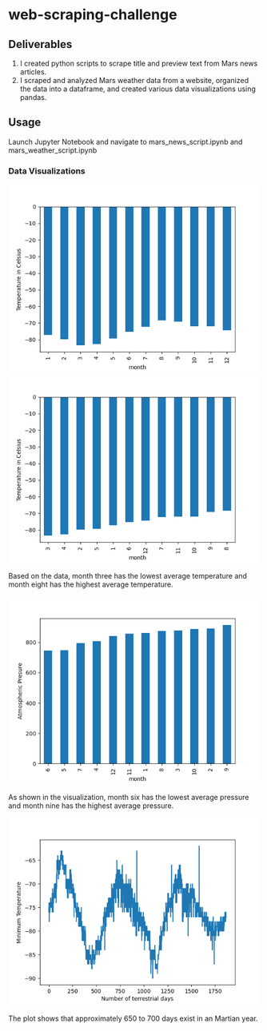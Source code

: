 # web-scraping-challenge

## Deliverables
1. I created python scripts to scrape title and preview text from Mars news articles.
2. I scraped and analyzed Mars weather data from a website, organized the data into a dataframe, and created various data visualizations using pandas.

## Usage
Launch Jupyter Notebook and navigate to mars_news_script.ipynb and mars_weather_script.ipynb


### Data Visualizations
![average_min_temp.png](https://github.com/cassidyschul/web-scraping-challenge/blob/main/Figures/average_min_temp.png?raw=true)
![average_min_temp_coldest_to_warmest.png](https://github.com/cassidyschul/web-scraping-challenge/blob/main/Figures/average_min_temp_coldest_to_warmest.png?raw=true)

Based on the data, month three has the lowest average temperature and month eight has the highest average temperature.

![average_pressure.png](https://github.com/cassidyschul/web-scraping-challenge/blob/main/Figures/average_pressure.png?raw=true)

As shown in the visualization, month six has the lowest average pressure and month nine has the highest average pressure.

![min_temp_terrestrial_days.png](https://github.com/cassidyschul/web-scraping-challenge/blob/main/Figures/min_temp_terrestrial_days.png?raw=true)

The plot shows that approximately 650 to 700 days exist in an Martian year. 


